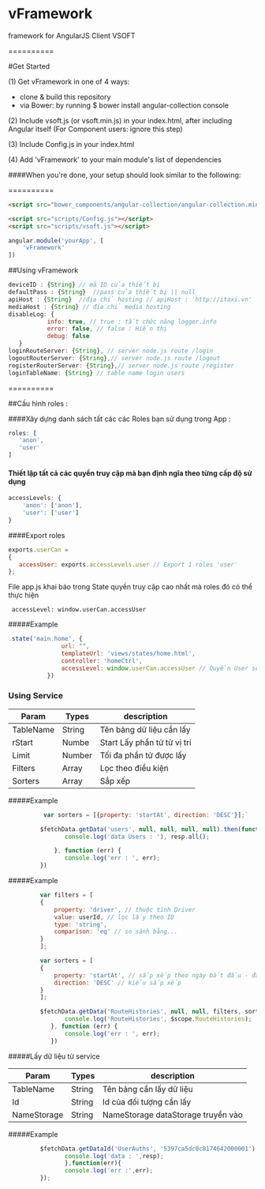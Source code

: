 vFramework
==========

framework for AngularJS Client VSOFT


==========

#Get Started



(1) Get vFramework in one of 4 ways:

* clone & build this repository
* via Bower: by running $ bower install angular-collection console

(2) Include vsoft.js (or vsoft.min.js) in your index.html, after including Angular itself (For Component users: ignore this step)

(3) Include Config.js in your index.html

(4) Add 'vFramework' to your main module's list of dependencies 

####When you're done, your setup should look similar to the following:

==========

```html
<script src="bower_components/angular-collection/angular-collection.min.js"></script>

<script src="scripts/Config.js"></script>
<script src="scripts/vsoft.js"></script>
```

```javascript
angular.module('yourApp', [
    'vFramework'  
])
```

##Using vFramework


 ```javascript
 deviceID : {String} // mã ID của thiết bị 
 defaultPass : {String}  //pass của thiết bị || null
 apiHost : {String}  //địa chỉ hosting // apiHost : 'http://itaxi.vn'
 mediaHost : {String} // địa chỉ media hosting
 disableLog: {
            info: true, // true : tắt chức năng logger.info
            error: false, // false : Hiển thị
            debug: false
    }
 loginRouteServer: {String}, // server node.js route /login
 logoutRouterServer: {String},// server node.js route /logout
 registerRouterServer: {String},// server node.js route /register
 loginTableName: {String} // table name login users
 
  ```
==========

##Cấu hình roles :
 
 
####Xây dựng danh sách tất các các Roles bạn sử dụng trong App :
 
  ```javascript
 roles: [
     'anon',
     'user'
 ]
  ```
 
 
#### Thiết lập tất cả các quyền truy cập mà bạn định ngĩa theo từng cấp độ sử dụng
 
  ```javascript
 accessLevels: {
      'anon': ['anon'],
      'user': ['user']
 }
  ```
  
####Export roles
  
  ```javascript
 exports.userCan =
 {
     accessUser: exports.accessLevels.user // Export 1 roles 'user'
 };
  ```
  File app.js khai báo trong State quyền truy cập cao nhất mà roles đó có thể thực hiện
```
 accessLevel: window.userCan.accessUser
```
#####Example
 ```javascript
 .state('main.home', {
                url: "",
                templateUrl: 'views/states/home.html',
                controller: 'homeCtrl',
                accessLevel: window.userCan.accessUser // Quyền User sẽ được truy cập
            })
 ```
 
### Using Service

Param         |        Types | description
------------- | ------------- | ----------
TableName   |  String   | Tên bảng dữ liệu cần lấy
rStart  |      Numbe    | Start Lấy phần tử từ vị trí || để null mặc định 0
 Limit |       Number   | Tối đa phần tử được lấy || để null mặc định 1000
 Filters   |    Array   | Lọc theo điều kiện || null
 Sorters  |    Array    | Sắp xếp || null

         

#####Example
         
```javascript
          var sorters = [{property: 'startAt', direction: 'DESC'}];`
```
        
```javascript
         $fetchData.getData('users', null, null, null, null).then(function (resp) {
                console.log('data Users : '), resp.all();

             }, function (err) {
                console.log('err : ', err);
         })
```

#####Example  

```javascript
         var filters = [
         {
             property: 'driver', // thuộc tính Driver
             value: userId, // lọc lấy theo ID
             type: 'string',
             comparison: 'eq' // so sánh bằng...
         }
         ];

         var sorters = [
         {
             property: 'startAt', // sắp xếp theo ngày bắt đầu - đây là 1 kiểu thời gian
             direction: 'DESC' // kiểu sắp xếp
         }
         ];

         $fetchData.getData('RouteHistories', null, null, filters, sorters).then(function (resp) {
                console.log('RouteHistories', $scope.RouteHistories);
            }, function (err) {
                console.log('err : ', err);
            })
```
         

#####Lấy dữ liệu từ service


Param         |        Types | description
------------- | ------------- | ----------
TableName   |  String   | Tên bảng cần lấy dữ liệu
Id  |      String    | Id của đối tượng cần lấy
 NameStorage |       String   | NameStorage dataStorage truyền vào || null (để null sẽ lấy từ server)

#####Example
         
```javascript
         $fetchData.getDataId('UserAuths', '5397ca5dc0c8174642000001').then(function(resp){
                console.log('data : ',resp);
                },function(err){
                console.log('err :',err);
         });
```
         

